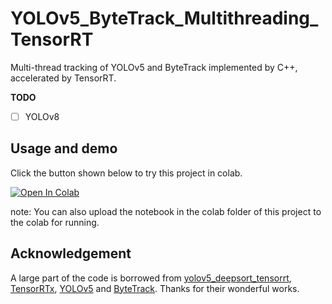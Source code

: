 # YOLOv5_ByteTrack_Multithreading_TensorRT
 Multi-thread tracking of YOLOv5 and ByteTrack implemented by C++, accelerated by TensorRT.

**TODO**

- [ ] YOLOv8

## Usage and demo

Click the button shown below to try this project in colab.

[![Open In Colab](https://colab.research.google.com/assets/colab-badge.svg)](https://colab.research.google.com/github/xieincz/YOLOv5_ByteTrack_Multithreading_TensorRT/blob/main/colab/YOLOv5_ByteTrack_Multithreading_TensorRT.ipynb)

note: You can also upload the notebook in the colab folder of this project to the colab for running.

## Acknowledgement

A large part of the code is borrowed from [yolov5_deepsort_tensorrt](https://github.com/cong/yolov5_deepsort_tensorrt), [TensorRTx](https://github.com/wang-xinyu/tensorrtx), [YOLOv5](https://github.com/ultralytics/yolov5) and [ByteTrack](https://github.com/ifzhang/ByteTrack). Thanks for their wonderful works.
